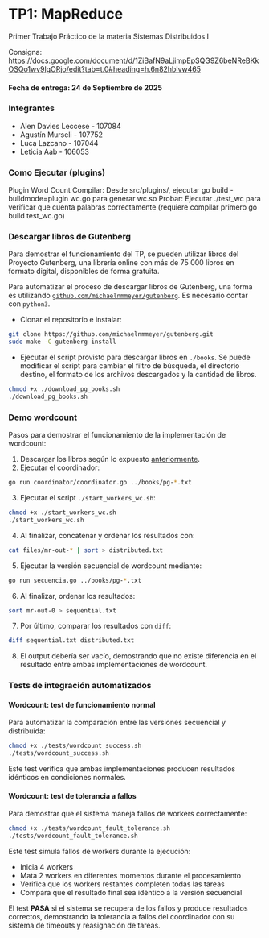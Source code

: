 # TP1: MapReduce
Primer Trabajo Práctico de la materia Sistemas Distribuidos I

Consigna: 
https://docs.google.com/document/d/1ZiBafN9aLjimpEpSQG9Z6beNReBKkOSQo1wv9lgORjo/edit?tab=t.0#heading=h.6n82hblvw465

#### Fecha de entrega: 24 de Septiembre de 2025

### Integrantes
* Alen Davies Leccese - 107084
* Agustín Murseli - 107752
* Luca Lazcano - 107044
* Leticia Aab - 106053


### Como Ejecutar (plugins)

Plugin Word Count
Compilar: Desde src/plugins/, ejecutar go build -buildmode=plugin wc.go para generar wc.so
Probar: Ejecutar ./test_wc para verificar que cuenta palabras correctamente (requiere compilar primero go build test_wc.go)

### Descargar libros de Gutenberg

Para demostrar el funcionamiento del TP, se pueden utilizar libros del Proyecto Gutenberg, una librería online con más de 75 000 libros en formato digital, disponibles de forma gratuita.

Para automatizar el proceso de descargar libros de Gutenberg, una forma es utilizando [`github.com/michaelnmmeyer/gutenberg`](github.com/michaelnmmeyer/gutenberg). Es necesario contar con `python3`.

- Clonar el repositorio e instalar:

```sh
git clone https://github.com/michaelnmmeyer/gutenberg.git
sudo make -C gutenberg install
```

- Ejecutar el script provisto para descargar libros en `./books`. Se puede modificar el script para cambiar el filtro de búsqueda, el directorio destino, el formato de los archivos descargados y la cantidad de libros.

```sh
chmod +x ./download_pg_books.sh
./download_pg_books.sh
```

### Demo wordcount

Pasos para demostrar el funcionamiento de la implementación de wordcount:

1. Descargar los libros según lo expuesto [anteriormente](#descargar-libros-de-gutenberg).
2. Ejecutar el coordinador:
   
```sh
go run coordinator/coordinator.go ../books/pg-*.txt
```

3. Ejecutar el script `./start_workers_wc.sh`:

```sh
chmod +x ./start_workers_wc.sh
./start_workers_wc.sh
```

4. Al finalizar, concatenar y ordenar los resultados con:

```sh
cat files/mr-out-* | sort > distributed.txt
```

5. Ejecutar la versión secuencial de wordcount mediante:

```sh
go run secuencia.go ../books/pg-*.txt
```

6. Al finalizar, ordenar los resultados:

```sh
sort mr-out-0 > sequential.txt
```

7. Por último, comparar los resultados con `diff`:

```sh
diff sequential.txt distributed.txt
```

8. El output debería ser vacío, demostrando que no existe diferencia en el resultado entre ambas implementaciones de wordcount.

### Tests de integración automatizados

#### Wordcount: test de funcionamiento normal

Para automatizar la comparación entre las versiones secuencial y distribuida:

```sh
chmod +x ./tests/wordcount_success.sh
./tests/wordcount_success.sh
```

Este test verifica que ambas implementaciones producen resultados idénticos en condiciones normales.

#### Wordcount: test de tolerancia a fallos

Para demostrar que el sistema maneja fallos de workers correctamente:

```sh
chmod +x ./tests/wordcount_fault_tolerance.sh
./tests/wordcount_fault_tolerance.sh
```

Este test simula fallos de workers durante la ejecución:
- Inicia 4 workers
- Mata 2 workers en diferentes momentos durante el procesamiento
- Verifica que los workers restantes completen todas las tareas
- Compara que el resultado final sea idéntico a la versión secuencial

El test **PASA** si el sistema se recupera de los fallos y produce resultados correctos, demostrando la tolerancia a fallos del coordinador con su sistema de timeouts y reasignación de tareas.
